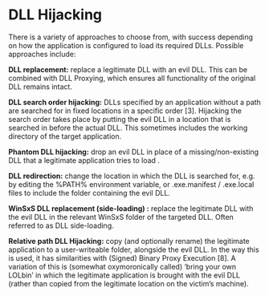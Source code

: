 # DLL Hijacking

There is a variety of approaches to choose from, with success depending on how the application is configured to load its required DLLs. Possible approaches include:

**DLL replacement:** replace a legitimate DLL with an evil DLL. This can be combined with DLL Proxying, which ensures all functionality of the original DLL remains intact.

**DLL search order hijacking:** DLLs specified by an application without a path are searched for in fixed locations in a specific order \[3\]. Hijacking the search order takes place by putting the evil DLL in a location that is searched in before the actual DLL. This sometimes includes the working directory of the target application.

**Phantom DLL hijacking:** drop an evil DLL in place of a missing/non-existing DLL that a legitimate application tries to load .

**DLL redirection:** change the location in which the DLL is searched for, e.g. by editing the %PATH% environment variable, or .exe.manifest / .exe.local files to include the folder containing the evil DLL.

**WinSxS DLL replacement \(side-loading\) :** replace the legitimate DLL with the evil DLL in the relevant WinSxS folder of the targeted DLL. Often referred to as DLL side-loading.

**Relative path DLL Hijacking:** copy \(and optionally rename\) the legitimate application to a user-writeable folder, alongside the evil DLL. In the way this is used, it has similarities with \(Signed\) Binary Proxy Execution \[8\]. A variation of this is \(somewhat oxymoronically called\) ‘bring your own LOLbin’ in which the legitimate application is brought with the evil DLL \(rather than copied from the legitimate location on the victim’s machine\).



